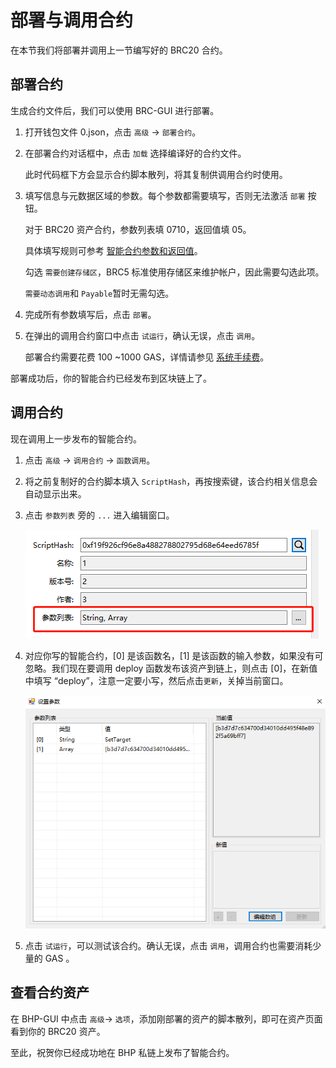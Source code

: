 # 部署与调用合约

在本节我们将部署并调用上一节编写好的 BRC20 合约。

## 部署合约

生成合约文件后，我们可以使用 BRC-GUI 进行部署。

1. 打开钱包文件 0.json，点击 `高级` -> `部署合约`。

2. 在部署合约对话框中，点击 `加载` 选择编译好的合约文件。

   此时代码框下方会显示合约脚本散列，将其复制供调用合约时使用。

3. 填写信息与元数据区域的参数。每个参数都需要填写，否则无法激活 `部署` 按钮。

   对于 BRC20 资产合约，参数列表填 0710，返回值填 05。

   具体填写规则可参考 [智能合约参数和返回值](../deploy/Parameter.md)。

   勾选 `需要创建存储区`，BRC5 标准使用存储区来维护帐户，因此需要勾选此项。

    `需要动态调用`和 `Payable`暂时无需勾选。

4. 完成所有参数填写后，点击 `部署`。

5. 在弹出的调用合约窗口中点击 `试运行`，确认无误，点击 `调用`。

   部署合约需要花费 100 ~1000 GAS，详情请参见 [系统手续费](../fees.md)。

部署成功后，你的智能合约已经发布到区块链上了。

## 调用合约

现在调用上一步发布的智能合约。

1. 点击 `高级` -> `调用合约` -> `函数调用`。

2. 将之前复制好的合约脚本填入 `ScriptHash`，再按搜索键，该合约相关信息会自动显示出来。

3. 点击 `参数列表` 旁的 `...` 进入编辑窗口。

   ![invoke](../../assets/invoke.png)

4. 对应你写的智能合约，[0] 是该函数名，[1] 是该函数的输入参数，如果没有可忽略。我们现在要调用 deploy 函数发布该资产到链上，则点击 [0]，在新值中填写 “deploy”，注意一定要小写，然后点击`更新`，关掉当前窗口。

   ![invoke2](../../assets/invoke2.png)

5. 点击 `试运行`，可以测试该合约。确认无误，点击 `调用`，调用合约也需要消耗少量的 GAS 。

## 查看合约资产

在 BHP-GUI 中点击 `高级`-> `选项`，添加刚部署的资产的脚本散列，即可在资产页面看到你的 BRC20 资产。

至此，祝贺你已经成功地在 BHP 私链上发布了智能合约。


